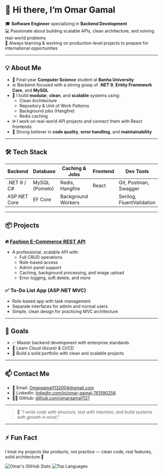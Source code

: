 # 👋 Hi there, I’m Omar Gamal

🎓 **Software Engineer** specializing in **Backend Development**  
💻 Passionate about building scalable APIs, clean architecture, and solving real-world problems  
🚀 Always learning & working on production-level projects to prepare for international opportunities

---

## 💡 About Me

- 🧠 Final-year **Computer Science** student at **Banha University**
- 🔙 Backend-focused with a strong grasp of **.NET 9**, **Entity Framework Core**, and **MySQL**
- 🧩 I build **modular**, **clean**, and **scalable** systems using:
  - Clean Architecture
  - Repository & Unit of Work Patterns
  - Background jobs (Hangfire)
  - Redis caching
- 🌐 I work on real-world API projects and connect them with React frontends
- 💬 Strong believer in **code quality**, **error handling**, and **maintainability**

---

## 🛠️ Tech Stack

| Backend         | Database         | Caching & Jobs    | Frontend       | Dev Tools               |
|-----------------|------------------|-------------------|----------------|--------------------------|
| .NET 9 / C#     | MySQL (Pomelo)   | Redis, Hangfire   | React          | Git, Postman, Swagger    |
| ASP.NET Core    | EF Core          | Background Workers|                | Serilog, FluentValidation|

---

## 📦 Projects

### 🔥 [Fashion E-Commerce REST API](https://github.com/omargamal1121/Fashion)
- A professional, scalable API with:
  - Full CRUD operations
  - Role-based access
  - Admin panel support
  - Caching, background processing, and image upload
  - Error logging, soft delete, and more

### ✅ To-Do List App (ASP.NET MVC)
- Role-based app with task management
- Separate interfaces for admin and normal users
- Simple, clean design for practicing MVC architecture

---

## 🎯 Goals

- ✅ Master backend development with enterprise standards
- 🧠 Learn Cloud (Azure) & CI/CD
- 💼 Build a solid portfolio with clean and scalable projects

---

## 📫 Contact Me

- 📧 Email: [Omargamal1132004@gmail.com](mailto:Omargamal1132004@gmail.com)  
- 💼 LinkedIn: [linkedin.com/in/omar-gamal-761590256](https://www.linkedin.com/in/omar-gamal-761590256)  
- 🧑‍💻 GitHub: [github.com/omargamal1121](https://github.com/omargamal1121)

---

> 💬 *"I write code with structure, test with intention, and build systems with growth in mind."*

---

## ⚡ Fun Fact

I treat my projects like products, not practice — clean code, real features, solid architecture 🚀


![Omar's GitHub Stats](https://github-readme-stats.vercel.app/api?username=omargamal1121&show_icons=true&theme=radical)
![Top Languages](https://github-readme-stats.vercel.app/api/top-langs/?username=omargamal1121&layout=compact&theme=radical)


